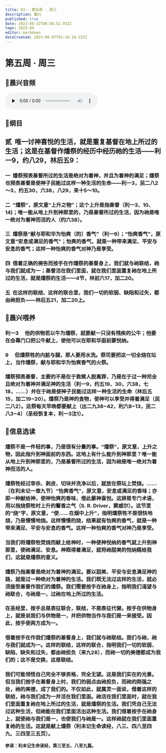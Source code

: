 ```yaml
---
title: 03---第五周 · 周三
description: 晨兴
published: true
date: 2023-08-22T08:58:52.932Z
tags: 2023-04
editor: markdown
dateCreated: 2023-08-07T01:16:19.315Z
---
```


# 第五周 · 周三
## 🎵晨兴音频
<audio id="audio" controls="" preload="none">
      <source id="mp3" src="/2023-04/week5/week5day3.mp3">
</audio>

## 📖纲目

## **贰  唯一讨神喜悦的生活，就是重复基督在地上所过的生活；这是在基督作燔祭的经历中经历祂的生活——利一9，约八29，林后五9：**

### 一  燔祭预表基督所过的生活是绝对为着神，并且为着神的满足；燔祭也预表基督是使神子民能过这样一种生活的生命——利一3，民二八2～3，约五30，六38，八29，来十5～10。

### 二  “燔祭”，原文意“上升之物”；这个上升是指基督（利一3、10、14)；唯一能从地上升到神那里的，乃是基督所过的生活，因为祂是唯一绝对为着神而活的人（约六38）。

### 三  燔祭是“献与耶和华为怡爽〔的〕香气”（利一9）；“怡爽香气”，原文意“安息或满足的香气”；怡爽的香气，就是一种带来满足、平安与安息的香气；这样一种怡爽的香气对神乃是享受。

### 四  借着正确的祷告而按手在作燔祭的基督身上，我们就与祂联结，祂与我们就成为一；基督活在我们里面，就在我们里面重复祂在地上所过的生活，就是燔祭的生活——4节，林前六17，加二20。

### 五  在这样的联结、这样的联合里，我们一切的软弱、缺陷和过失，都由祂担负——林后五21，加二20上。

## 📖晨兴喂养

### **利一3　	他的供物若以牛为燔祭，就要献一只没有残疾的公牛；他要在会幕门口把公牛献上，使他可以在耶和华面前蒙悦纳。**

### **9　	但燔祭牲的内脏与腿，那人要用水洗。祭司要把这一切全烧在坛上，当作燔祭，献与耶和华为怡爽香气的火祭。**

### 燔祭预表基督，主要的不是在于救赎人脱离罪，乃是在于过一种完全且绝对为着神并满足神的生活（利一9，约五19、30，六38，七18，……）并在于祂是使神子民能过这样一种生活的生命（林后五15，加二19~20）。燔祭乃是神的食物，使神可以享受并得着满足（民二八2）。这祭每天早晚都要献上（出二九38~42，利六8~13，民二八3~4）（圣经恢复本，利一3注1）。

## 📖信息选读

### 燔祭不是一件轻的事，乃是很有分量的事。“燔祭”，原文意，上升之物，因此指升到神面前的东西。这地上有什么能升到神那里？唯一能从地上升到神那里的，乃是基督所过的生活，因为祂是唯一绝对为着神而活的人。

### 燔祭牲经过宰杀、剥皮、切块并洗净以后，就放在祭坛上焚烧。……〔在利未记一章九节〕“怡爽香气”，原文意，安息或满足的香味；亦即一种献给神，使神怡爽的香味，借此蒙神喜悦。这辞是专门术语，用以指烧祭牲时上升的馨香之气（S. R. Driver，窦威尔）。这节里的“烧”字，原文意，“使……在烟中上升”，指明燔祭牲不是很快地烧，乃是慢慢地烧。这样慢慢的烧，结果就有怡爽的香气，就是一种带来满足、平安与安息的香气。这样一种怡爽的香气对神乃是享受。

### 当我们将燔祭牲焚烧而献上给神时，一种使神悦纳的香气就上升到神那里，使祂满足、安息。神既得着满足，就将祂甜美的悦纳赐给我们，这就是燔祭的意义。

### 燔祭乃指基督是绝对为着神的满足。要以甜美、平安与安息满足神的路，就是过一种绝对为着神的生活。我们既无法过这样的生活，就必须接受基督作我们的燔祭。我们需要按手在祂身上，指明我们渴望与祂联合，与祂是一，过祂在地上所过的生活。

### 在圣经里，按手总是表征联合，联结，不是表征代替。按手在供物身上，就是说我们与供物是一，并把供物当作与我们是一来接受。因此，按手使两方成为一。

### 借着按手在作我们燔祭的基督身上，我们就与祂联结。我们与祂，祂与我们就成为一。这样的联结，这样的联合，指明我们一切的软弱、缺陷、缺失和过失，都由祂担负〔来九28〕，而祂一切的美德都成为我们的；这不是交换，这是联结。

### 我们可能领悟自己完全不够资格，完全无望。这是我们实在的光景。但当我们按手在基督身上时，我们的弱点由祂担负，而祂的刚强之处，祂的美德，成了我们的。不仅如此，就属灵一面说，借着这样的联结，祂与我们成为一并活在我们里面。祂活在我们里面时，就在我们里面重复祂在地上所过的生活，就是燔祭的生活。我们凭自己无法过这种生活，但祂能在我们里面活出这种生活。我们借着按手在祂身上，就使祂与我们是一，也使我们与祂是一。这样祂就在我们里面重复祂的生活。这就是献上燔祭（利未记生命读经，八三、四八至四九、三四至三五页）。

**参读：利未记生命读经，第三至五、八至九篇。**
<!-- Google tag (gtag.js) -->
<script async src="https://www.googletagmanager.com/gtag/js?id=G-1P8709Z16T"></script>
<script>
  window.dataLayer = window.dataLayer || [];
  function gtag(){dataLayer.push(arguments);}
  gtag('js', new Date());

  gtag('config', 'G-1P8709Z16T');
</script>